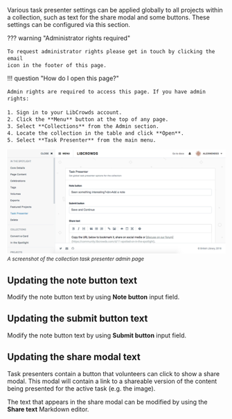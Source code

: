 Various task presenter settings can be applied globally to all projects
within a collection, such as text for the share modal and some buttons. These
settings can be configured via this section.

??? warning "Administrator rights required"

    To request administrator rights please get in touch by clicking the email
    icon in the footer of this page.

!!! question "How do I open this page?"

    Admin rights are required to access this page. If you have admin rights:

    1. Sign in to your LibCrowds account.
    2. Click the **Menu** button at the top of any page.
    3. Select **Collections** from the Admin section.
    4. Locate the collection in the table and click **Open**.
    5. Select **Task Presenter** from the main menu.

![A screenshot of the collection task presenter admin page](/assets/img/collection/presenter.png?raw=true)
<br><small>*A screenshot of the collection task presenter admin page*</small>

## Updating the note button text

Modify the note button text by using **Note button** input field.

## Updating the submit button text

Modify the note button text by using **Submit button** input field.

## Updating the share modal text

Task presenters contain a button that volunteers can click to show a share
modal. This modal will contain a link to a shareable version of the content
being presented for the active task (e.g. the image).

The text that appears in the share modal can be modified by using the
**Share text** Markdown editor.
